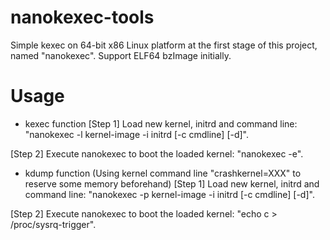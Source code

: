 # nanokexec-tools
Simple kexec on 64-bit x86 Linux platform at the first stage of this project, named "nanokexec".
Support ELF64 bzImage initially.

# Usage
- kexec function
[Step 1] Load new kernel, initrd and command line: "nanokexec -l kernel-image -i initrd [-c cmdline] [-d]".

[Step 2] Execute nanokexec to boot the loaded kernel: "nanokexec -e".

- kdump function (Using kernel command line "crashkernel=XXX" to reserve some memory beforehand)
[Step 1] Load new kernel, initrd and command line: "nanokexec -p kernel-image -i initrd [-c cmdline] [-d]".

[Step 2] Execute nanokexec to boot the loaded kernel: "echo c > /proc/sysrq-trigger".
